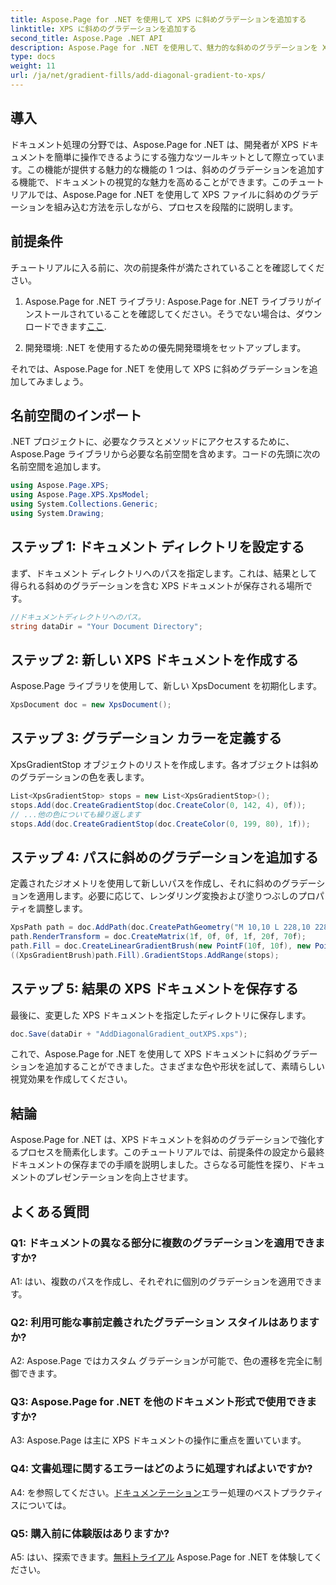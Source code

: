 ```yaml
---
title: Aspose.Page for .NET を使用して XPS に斜めグラデーションを追加する
linktitle: XPS に斜めのグラデーションを追加する
second_title: Aspose.Page .NET API
description: Aspose.Page for .NET を使用して、魅力的な斜めのグラデーションを XPS ドキュメントに追加する方法を学びます。視覚的なプレゼンテーションを簡単に向上させます。
type: docs
weight: 11
url: /ja/net/gradient-fills/add-diagonal-gradient-to-xps/
---
```

## 導入

ドキュメント処理の分野では、Aspose.Page for .NET は、開発者が XPS ドキュメントを簡単に操作できるようにする強力なツールキットとして際立っています。この機能が提供する魅力的な機能の 1 つは、斜めのグラデーションを追加する機能で、ドキュメントの視覚的な魅力を高めることができます。このチュートリアルでは、Aspose.Page for .NET を使用して XPS ファイルに斜めのグラデーションを組み込む方法を示しながら、プロセスを段階的に説明します。

## 前提条件

チュートリアルに入る前に、次の前提条件が満たされていることを確認してください。

1.  Aspose.Page for .NET ライブラリ: Aspose.Page for .NET ライブラリがインストールされていることを確認してください。そうでない場合は、ダウンロードできます[ここ](https://releases.aspose.com/page/net/).

2. 開発環境: .NET を使用するための優先開発環境をセットアップします。

それでは、Aspose.Page for .NET を使用して XPS に斜めグラデーションを追加してみましょう。

## 名前空間のインポート

.NET プロジェクトに、必要なクラスとメソッドにアクセスするために、Aspose.Page ライブラリから必要な名前空間を含めます。コードの先頭に次の名前空間を追加します。

```csharp
using Aspose.Page.XPS;
using Aspose.Page.XPS.XpsModel;
using System.Collections.Generic;
using System.Drawing;
```

## ステップ 1: ドキュメント ディレクトリを設定する

まず、ドキュメント ディレクトリへのパスを指定します。これは、結果として得られる斜めのグラデーションを含む XPS ドキュメントが保存される場所です。

```csharp
//ドキュメントディレクトリへのパス。
string dataDir = "Your Document Directory";
```

## ステップ 2: 新しい XPS ドキュメントを作成する

Aspose.Page ライブラリを使用して、新しい XpsDocument を初期化します。

```csharp
XpsDocument doc = new XpsDocument();
```

## ステップ 3: グラデーション カラーを定義する

XpsGradientStop オブジェクトのリストを作成します。各オブジェクトは斜めのグラデーションの色を表します。

```csharp
List<XpsGradientStop> stops = new List<XpsGradientStop>();
stops.Add(doc.CreateGradientStop(doc.CreateColor(0, 142, 4), 0f));
// ...他の色についても繰り返します
stops.Add(doc.CreateGradientStop(doc.CreateColor(0, 199, 80), 1f));
```

## ステップ 4: パスに斜めのグラデーションを追加する

定義されたジオメトリを使用して新しいパスを作成し、それに斜めのグラデーションを適用します。必要に応じて、レンダリング変換および塗りつぶしのプロパティを調整します。

```csharp
XpsPath path = doc.AddPath(doc.CreatePathGeometry("M 10,10 L 228,10 228,100 10,100"));
path.RenderTransform = doc.CreateMatrix(1f, 0f, 0f, 1f, 20f, 70f);
path.Fill = doc.CreateLinearGradientBrush(new PointF(10f, 10f), new PointF(228f, 100f));
((XpsGradientBrush)path.Fill).GradientStops.AddRange(stops);
```

## ステップ 5: 結果の XPS ドキュメントを保存する

最後に、変更した XPS ドキュメントを指定したディレクトリに保存します。

```csharp
doc.Save(dataDir + "AddDiagonalGradient_outXPS.xps");
```

これで、Aspose.Page for .NET を使用して XPS ドキュメントに斜めグラデーションを追加することができました。さまざまな色や形状を試して、素晴らしい視覚効果を作成してください。

## 結論

Aspose.Page for .NET は、XPS ドキュメントを斜めのグラデーションで強化するプロセスを簡素化します。このチュートリアルでは、前提条件の設定から最終ドキュメントの保存までの手順を説明しました。さらなる可能性を探り、ドキュメントのプレゼンテーションを向上させます。

## よくある質問

### Q1: ドキュメントの異なる部分に複数のグラデーションを適用できますか?

A1: はい、複数のパスを作成し、それぞれに個別のグラデーションを適用できます。

### Q2: 利用可能な事前定義されたグラデーション スタイルはありますか?

A2: Aspose.Page ではカスタム グラデーションが可能で、色の遷移を完全に制御できます。

### Q3: Aspose.Page for .NET を他のドキュメント形式で使用できますか?

A3: Aspose.Page は主に XPS ドキュメントの操作に重点を置いています。

### Q4: 文書処理に関するエラーはどのように処理すればよいですか?

 A4: を参照してください。[ドキュメンテーション](https://reference.aspose.com/page/net/)エラー処理のベストプラクティスについては。

### Q5: 購入前に体験版はありますか?

 A5: はい、探索できます。[無料トライアル](https://releases.aspose.com/) Aspose.Page for .NET を体験してください。